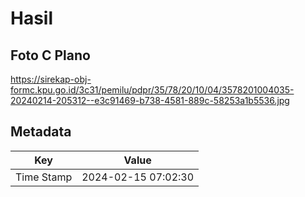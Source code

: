 # Hasil

## Foto C Plano

https://sirekap-obj-formc.kpu.go.id/3c31/pemilu/pdpr/35/78/20/10/04/3578201004035-20240214-205312--e3c91469-b738-4581-889c-58253a1b5536.jpg


## Metadata

| Key        | Value               |
| ---------- | ------------------- |
| Time Stamp | 2024-02-15 07:02:30 |



